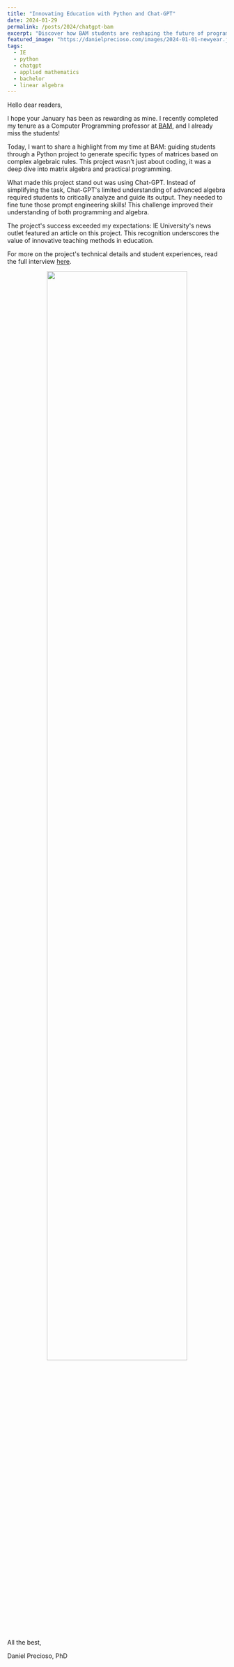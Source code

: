 ```yaml
---
title: "Innovating Education with Python and Chat-GPT"
date: 2024-01-29
permalink: /posts/2024/chatgpt-bam
excerpt: "Discover how BAM students are reshaping the future of programming education with Chat-GPT."
featured_image: "https://danielprecioso.com/images/2024-01-01-newyear.jpeg"
tags:
  - IE
  - python
  - chatgpt
  - applied mathematics
  - bachelor
  - linear algebra
---
```


Hello dear readers,

I hope your January has been as rewarding as mine. I recently completed my tenure as a Computer Programming professor at [BAM](https://www.ie.edu/university/studies/academic-programs/bachelor-applied-mathematics/), and I already miss the students!

Today, I want to share a highlight from my time at BAM: guiding students through a Python project to generate specific types of matrices based on complex algebraic rules. This project wasn't just about coding, it was a deep dive into matrix algebra and practical programming.

What made this project stand out was using Chat-GPT. Instead of simplifying the task, Chat-GPT's limited understanding of advanced algebra required students to critically analyze and guide its output. They needed to fine tune those prompt engineering skills! This challenge improved their understanding of both programming and algebra.

The project's success exceeded my expectations: IE University's news outlet featured an article on this project. This recognition underscores the value of innovative teaching methods in education.

For more on the project's technical details and student experiences, read the full interview [here](https://www.ie.edu/school-science-technology/news/students-in-the-bachelor-of-applied-mathematics-test-chatgpts/).

<p align="center"><img src="{{ page.featured_image }}" width="80%"/></p>

All the best,

Daniel Precioso, PhD
